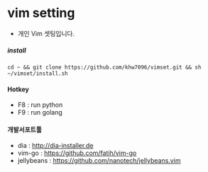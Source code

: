 # vim setting
* 개인 Vim 셋팅입니다.

##### install
```
cd ~ && git clone https://github.com/khw7096/vimset.git && sh ~/vimset/install.sh
```

#### Hotkey
- F8 : run python
- F9 : run golang

#### 개발서포트툴
- dia : http://dia-installer.de
- vim-go : https://github.com/fatih/vim-go
- jellybeans : https://github.com/nanotech/jellybeans.vim
